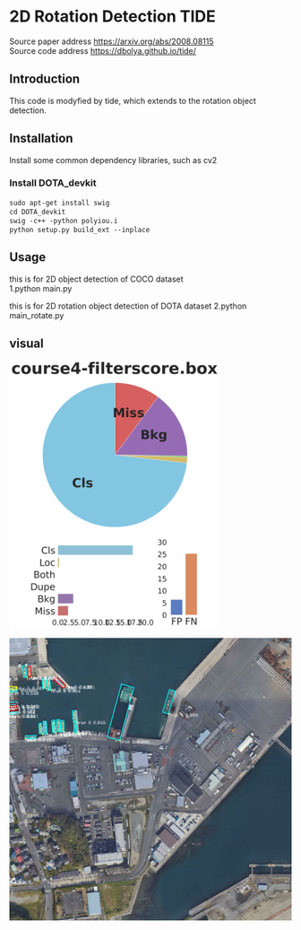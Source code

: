 # 2D Rotation Detection TIDE

Source paper address https://arxiv.org/abs/2008.08115   
Source code address https://dbolya.github.io/tide/  


## Introduction
This code is modyfied by tide, which extends to the rotation object detection.


## Installation

Install some common dependency libraries, such as cv2   
 
### Install DOTA_devkit
    sudo apt-get install swig  
    cd DOTA_devkit  
    swig -c++ -python polyiou.i  
    python setup.py build_ext --inplace


## Usage
this is for 2D object detection of COCO dataset   
1.python main.py    



this is for 2D rotation object detection of DOTA dataset
2.python main_rotate.py 


## visual
<img src="result/summary.png" alt="vis" width="375" />    


![detected_results](result/33_out.tif)




